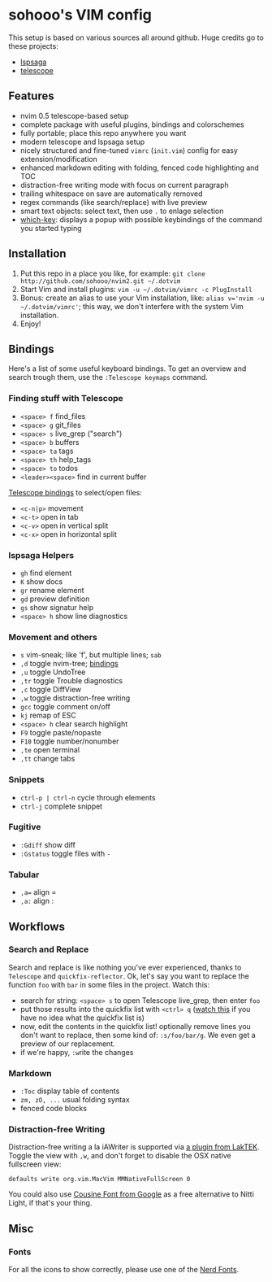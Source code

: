 # sohooo's VIM config

This setup is based on various sources all around github. Huge credits go to these projects:

- [lspsaga](https://github.com/glepnir/lspsaga.nvim)
- [telescope](https://github.com/nvim-telescope/telescope.nvim)

## Features

- nvim 0.5 telescope-based setup
- complete package with useful plugins, bindings and colorschemes
- fully portable; place this repo anywhere you want
- modern telescope and lspsaga setup
- nicely structured and fine-tuned `vimrc` (`init.vim`) config for easy extension/modification
- enhanced markdown editing with folding, fenced code highlighting and TOC
- distraction-free writing mode with focus on current paragraph
- trailing whitespace on save are automatically removed
- regex commands (like search/replace) with live preview
- smart text objects: select text, then use `.` to enlage selection
- [which-key](https://github.com/folke/which-key.nvim): displays a popup with possible keybindings of the command you started typing


## Installation

1. Put this repo in a place you like, for example: `git clone http://github.com/sohooo/nvim2.git ~/.dotvim`
2. Start Vim and install plugins: `vim -u ~/.dotvim/vimrc -c PlugInstall`
3. Bonus: create an alias to use your Vim installation, like: `alias v='nvim -u ~/.dotvim/vimrc'`; this way, we don't interfere with the system Vim installation.
4. Enjoy!


## Bindings

Here's a list of some useful keyboard bindings. To get an overview and search trough them, use the `:Telescope keymaps` command.


### Finding stuff with Telescope

* `<space> f` find_files
* `<space> g` git_files
* `<space> s` live_grep ("search")
* `<space> b` buffers
* `<space> ta` tags
* `<space> th` help_tags
* `<space> to` todos
* `<leader><space>` find in current buffer

[Telescope bindings](https://github.com/nvim-telescope/telescope.nvim#mappings) to select/open files:

* `<c-n|p>` movement
* `<c-t>`   open in tab
* `<c-v>`   open in vertical split
* `<c-x>`   open in horizontal split


### lspsaga Helpers

* `gh`   find element
* `K`    show docs
* `gr`   rename element
* `gd`   preview definition
* `gs`   show signatur help
* `<space> h`   show line diagnostics


### Movement and others

* `s`       vim-sneak; like 'f', but multiple lines; `sab`
* `,d`      toggle nvim-tree; [bindings](https://github.com/kyazdani42/nvim-tree.lua#keybindings)
* `,u`      toggle UndoTree
* `,tr`     toggle Trouble diagnostics
* `,c`      toggle DiffView
* `,w`      toggle distraction-free writing
* `gcc`     toggle comment on/off
* `kj`      remap of ESC
* `<space> h` clear search highlight
* `F9`      toggle paste/nopaste
* `F10`     toggle number/nonumber
* `,te`     open terminal
* `,tt`     change tabs


### Snippets

* `ctrl-p | ctrl-n`  cycle through elements
* `ctrl-j`           complete snippet


### Fugitive

* `:Gdiff`    show diff
* `:Gstatus`  toggle files with `-`


### Tabular

* `,a=`  align =
* `,a:`  align :



## Workflows

### Search and Replace

Search and replace is like nothing you've ever experienced, thanks to `Telescope` and `quickfix-reflector`. Ok, let's say you want to replace the function `foo` with `bar` in some files in the project. Watch this:

- search for string: `<space> s` to open Telescope live_grep, then enter `foo`
- put those results into the quickfix list with `<ctrl> q` ([watch this](https://www.youtube.com/watch?v=IoyW8XYGqjM) if you have no idea what the quickfix list is)
- now, edit the contents in the quickfix list! optionally remove lines you don't want to replace, then some kind of: `:s/foo/bar/g`. We even get a preview of our replacement.
- if we're happy, `:w`rite the changes


### Markdown

* `:Toc`  display table of contents
* `zm, zO, ...`  usual folding syntax
*  fenced code blocks


### Distraction-free Writing

Distraction-free writing a la iAWriter is supported via [a plugin from LakTEK](http://laktek.com/2012/09/05/distraction-free-writing-with-vim/). Toggle the view with `,w`, and don't forget to disable the OSX native fullscreen view:

    defaults write org.vim.MacVim MMNativeFullScreen 0

You could also use [Cousine Font from Google](http://www.fontsquirrel.com/fonts/cousine) as a free alternative to Nitti Light, if that's your thing.



## Misc

### Fonts
For all the icons to show correctly, please use one of the [Nerd Fonts](https://www.nerdfonts.com).


